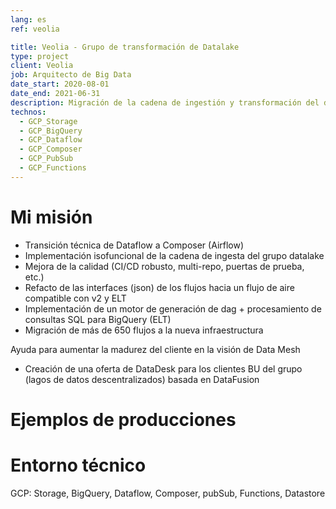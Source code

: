 ```yaml
---
lang: es
ref: veolia

title: Veolia - Grupo de transformación de Datalake
type: project
client: Veolia
job: Arquitecto de Big Data 
date_start: 2020-08-01
date_end: 2021-06-31
description: Migración de la cadena de ingestión y transformación del datalake del Grupo
technos:
  - GCP_Storage
  - GCP_BigQuery
  - GCP_Dataflow
  - GCP_Composer
  - GCP_PubSub
  - GCP_Functions
---
```

# Mi misión

- Transición técnica de Dataflow a Composer (Airflow)
- Implementación isofuncional de la cadena de ingesta del grupo datalake
- Mejora de la calidad (CI/CD robusto, multi-repo, puertas de prueba, etc.)
- Refacto de las interfaces (json) de los flujos hacia un flujo de aire compatible con v2 y ELT
- Implementación de un motor de generación de dag + procesamiento de consultas SQL para BigQuery (ELT)
- Migración de más de 650 flujos a la nueva infraestructura

Ayuda para aumentar la madurez del cliente en la visión de Data Mesh
- Creación de una oferta de DataDesk para los clientes BU del grupo (lagos de datos descentralizados) basada en DataFusion

# Ejemplos de producciones

# Entorno técnico
GCP: Storage, BigQuery, Dataflow, Composer, pubSub, Functions, Datastore